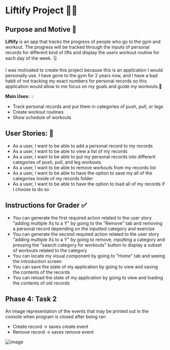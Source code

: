 # Liftify  Project 🏋️‍♂️

## Purpose and Motive 💪

**Liftify** is an app that tracks the progress of people who go to the gym and workout. The progress will be tracked through the inputs of personal records for different kind of lifts and display the users workout routine for each day of the week. 🗓️

I was motivated to create this project because this is an application I would personally use. I have gone to the gym for 2 years now, and I have a bad habit of not tracking my exact numbers for personal records so this application would allow to me focus on my goals and guide my workouts.🔩



**Main Uses:** 💡

- Track personal records and put them in categories of push, pull, or legs
- Create workout routines
- Show schedule of workouts

## User Stories: 📝

- As a user, I want to be able to add a personal record to my records
- As a user, I want to be able to view a list of my records
- As a user, I want to be able to put my personal records into different categories of push, pull, and leg workouts
- As a user, I want to be able to remove workouts from my records list
- As a user, I want to be able to have the option to save my all of the categories inside of my records folder
- As a user, I want to be able to have the option to load all of my records if I choose to do so

## Instructions for Grader ✅

- You can generate the first required action related to the user story "adding multiple Xs to a Y" by going to the "Remove" tab and removing a personal record         depending on the inputted category and exercise
- You can generate the second required action related to the user story "adding multiple Xs to a Y" by going to remove, inputting a category and pressing the "search   category for workouts" button to display a subset of workouts related to the category
- You can locate my visual component by going to "Home" tab and seeing the introduction screen
- You can save the state of my application by going to view and saving the contents of the records
- You can reload the state of my application by going to view and loading the contents of old records

## Phase 4: Task 2
An image representation of the events that may be printed out in the console when program is closed after being ran
- Create record -> saves create event 
- Remove record -> saves remove event

![image](https://media.github.students.cs.ubc.ca/user/25805/files/041802c1-0493-4206-aaac-4803bc7056dc)


